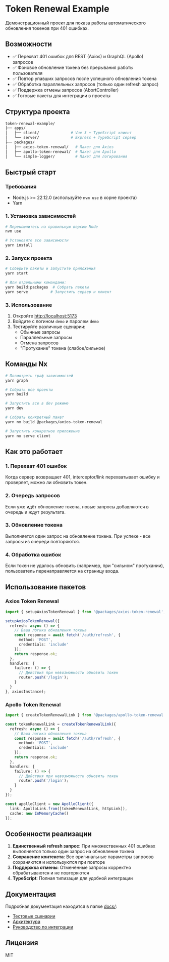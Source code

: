 # Token Renewal Example

Демонстрационный проект для показа работы автоматического обновления токенов при 401 ошибках.

## Возможности

- ✅ Перехват 401 ошибок для REST (Axios) и GraphQL (Apollo) запросов
- ✅ Фоновое обновление токена без прерывания работы пользователя
- ✅ Повтор упавших запросов после успешного обновления токена
- ✅ Обработка параллельных запросов (только один refresh запрос)
- ✅ Поддержка отмены запросов (AbortController)
- ✅ Готовые пакеты для интеграции в проекты

## Структура проекта

```bash
token-renewal-example/
├── apps/
│   ├── client/              # Vue 3 + TypeScript клиент
│   └── server/              # Express + TypeScript сервер
├── packages/
│   ├── axios-token-renewal/   # Пакет для Axios
│   ├── apollo-token-renewal/  # Пакет для Apollo
│   └── simple-logger/         # Пакет для логирования
```

## Быстрый старт

### Требования

- Node.js >= 22.12.0 (используйте `nvm use` в корне проекта)
- Yarn

### 1. Установка зависимостей

```bash
# Переключитесь на правильную версию Node
nvm use

# Установите все зависимости
yarn install
```

### 2. Запуск проекта

```bash
# Соберите пакеты и запустите приложения
yarn start

# Или отдельными командами:
yarn build:packages  # Собрать пакеты
yarn serve          # Запустить сервер и клиент
```

### 3. Использование

1. Откройте <http://localhost:5173>
2. Войдите с логином `demo` и паролем `demo`
3. Тестируйте различные сценарии:
   - Обычные запросы
   - Параллельные запросы
   - Отмена запросов
   - "Протухание" токена (слабое/сильное)

## Команды Nx

```bash
# Посмотреть граф зависимостей
yarn graph

# Собрать все проекты
yarn build

# Запустить все в dev режиме
yarn dev

# Собрать конкретный пакет
yarn nx build @packages/axios-token-renewal

# Запустить конкретное приложение
yarn nx serve client
```

## Как это работает

### 1. Перехват 401 ошибок

Когда сервер возвращает 401, interceptor/link перехватывает ошибку и проверяет, можно ли обновить токен.

### 2. Очередь запросов

Если уже идёт обновление токена, новые запросы добавляются в очередь и ждут результата.

### 3. Обновление токена

Выполняется один запрос на обновление токена. При успехе - все запросы из очереди повторяются.

### 4. Обработка ошибок

Если токен не удалось обновить (например, при "сильном" протухании), пользователь перенаправляется на страницу входа.

## Использование пакетов

### Axios Token Renewal

```typescript
import { setupAxiosTokenRenewal } from '@packages/axios-token-renewal';

setupAxiosTokenRenewal({
  refresh: async () => {
    // Ваша логика обновления токена
    const response = await fetch('/auth/refresh', {
      method: 'POST',
      credentials: 'include'
    });
    return response.ok;
  },
  handlers: {
    failure: () => {
      // Действия при невозможности обновить токен
      router.push('/login');
    }
  }
}, axiosInstance);
```

### Apollo Token Renewal

```typescript
import { createTokenRenewalLink } from '@packages/apollo-token-renewal';

const tokenRenewalLink = createTokenRenewalLink({
  refresh: async () => {
    // Ваша логика обновления токена
    const response = await fetch('/auth/refresh', {
      method: 'POST',
      credentials: 'include'
    });
    return response.ok;
  },
  handlers: {
    failure: () => {
      // Действия при невозможности обновить токен
      router.push('/login');
    }
  }
});

const apolloClient = new ApolloClient({
  link: ApolloLink.from([tokenRenewalLink, httpLink]),
  cache: new InMemoryCache()
});
```

## Особенности реализации

1. **Единственный refresh запрос**: При множественных 401 ошибках выполняется только один запрос на обновление токена
2. **Сохранение контекста**: Все оригинальные параметры запросов сохраняются и используются при повторе
3. **Поддержка отмены**: Отменённые запросы корректно обрабатываются и не повторяются
4. **TypeScript**: Полная типизация для удобной интеграции

## Документация

Подробная документация находится в папке [docs/](./docs/):

- [Тестовые сценарии](./docs/test-cases.md)
- [Архитектура](./docs/architecture.md)
- [Руководство по интеграции](./docs/integration-guide.md)

## Лицензия

MIT
